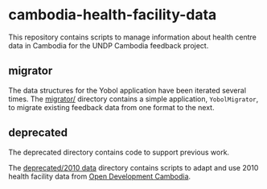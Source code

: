 # cambodia-health-facility-data

This repository contains scripts to manage information about health centre data in Cambodia for the UNDP Cambodia feedback project.

## migrator

The data structures for the Yobol application have been iterated several times. The [migrator/](migrator/) directory contains a simple application, `YobolMigrator`, to migrate existing feedback data from one format to the next.

## deprecated

The deprecated directory contains code to support previous work.

The [deprecated/2010 data](deprecated/2010%20data/) directory contains scripts to adapt and use 2010 health facility data from [Open Development Cambodia](https://opendevelopmentcambodia.net/).
